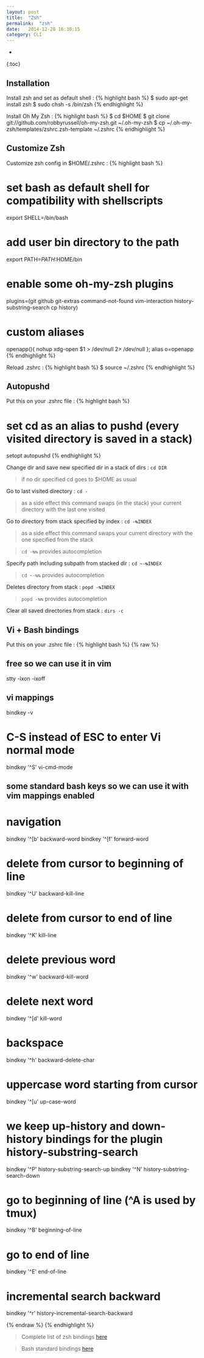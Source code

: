 ```yaml
---
layout: post
title:  "Zsh"
permalink:  "zsh"
date:   2014-12-28 16:30:15
category: CLI
---
```

* 
{:toc}

## Installation
Install zsh and set as default shell
: {% highlight bash %}
$ sudo apt-get install zsh
$ sudo chsh -s /bin/zsh
{% endhighlight %}

Install Oh My Zsh
: {% highlight bash %}
$ cd $HOME
$ git clone git://github.com/robbyrussell/oh-my-zsh.git ~/.oh-my-zsh
$ cp ~/.oh-my-zsh/templates/zshrc.zsh-template ~/.zshrc
{% endhighlight %}

## Customize Zsh
Customize zsh config in $HOME/.zshrc
: {% highlight bash %}
# set bash as default shell for compatibility with shellscripts
export SHELL=/bin/bash
# add user bin directory to the path
export PATH=$PATH:$HOME/bin
# enable some oh-my-zsh plugins
plugins=(git github git-extras command-not-found vim-interaction history-substring-search cp history)
# custom aliases
openapp(){ nohup xdg-open $1 > /dev/null 2> /dev/null }; alias o=openapp
{% endhighlight %}

Reload .zshrc
: {% highlight bash %}
$ source ~/.zshrc
{% endhighlight %}

## Autopushd
Put this on your .zshrc file
: {% highlight bash %}
# set cd as an alias to pushd (every visited directory is saved in a stack)
setopt autopushd
{% endhighlight %}

Change dir and save new specified dir in a stack of dirs
: ```cd DIR```

> if no dir specified cd goes to $HOME as usual

Go to last visited directory
: ```cd -```

> as a side effect this command swaps (in the stack) your current directory with the last one visited

Go to directory from stack specified by index
: ```cd -↹INDEX```

> as a side effect this command swaps your current directory with the one specified from the stack

> ```cd -↹↹``` provides autocompletion

Specify path including subpath from stacked dir
: ```cd ~-↹INDEX```

> ```cd ~-↹↹``` provides autocompletion

Deletes directory from stack
: ```popd -↹INDEX```

> ```popd -↹↹``` provides autocompletion

Clear all saved directories from stack
: ```dirs -c```

## Vi + Bash bindings

Put this on your .zshrc file
: {% highlight bash %}
{% raw %}
## free <C-S> so we can use it in vim
stty -ixon -ixoff
## vi mappings
bindkey -v
# C-S instead of ESC to enter Vi normal mode
bindkey '^S' vi-cmd-mode
## some standard bash keys so we can use it with vim mappings enabled
# navigation
bindkey '^[b' backward-word
bindkey '^[f' forward-word
# delete from cursor to beginning of line
bindkey '^U' backward-kill-line
# delete from cursor to end of line
bindkey '^K' kill-line
# delete previous word
bindkey '^w' backward-kill-word
# delete next word
bindkey '^[d' kill-word
# backspace
bindkey '^h' backward-delete-char
# uppercase word starting from cursor
bindkey '^[u' up-case-word
# we keep up-history and down-history bindings for the plugin history-substring-search
bindkey '^P' history-substring-search-up
bindkey '^N' history-substring-search-down
# go to beginning of line (^A is used by tmux)
bindkey '^B' beginning-of-line
# go to end of line
bindkey '^E' end-of-line
# incremental search backward
bindkey '^r' history-incremental-search-backward

{% endraw %}
{% endhighlight %}

> Complete list of zsh bindings [here](http://www.bash2zsh.com/zsh_refcard/refcard.pdf)

> Bash standard bindings [here](http://www.scribd.com/doc/88404386/Bash-Cheat-Sheet)
